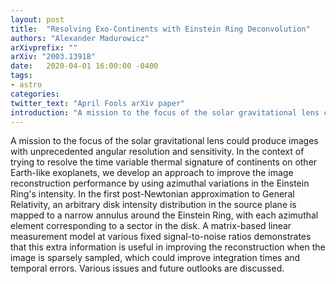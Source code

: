 ```yaml
---
layout: post
title:  "Resolving Exo-Continents with Einstein Ring Deconvolution"
authors: "Alexander Madurowicz"
arXivprefix: ""
arXiv: "2003.13918"
date:   2020-04-01 16:00:00 -0400
tags:
- astro
categories:
twitter_text: "April Fools arXiv paper"
introduction: "A mission to the focus of the solar gravitational lens could produce images with unprecedented angular resolution and sensitivity..."
---
```


A mission to the focus of the solar gravitational lens could produce images with unprecedented angular resolution and sensitivity. In the context of trying to resolve the time variable thermal signature of continents on other Earth-like exoplanets, we develop an approach to improve the image reconstruction performance by using azimuthal variations in the Einstein Ring\'s intensity. In the first post-Newtonian approximation to General Relativity, an arbitrary disk intensity distribution in the source plane is mapped to a narrow annulus around the Einstein Ring, with each azimuthal element corresponding to a sector in the disk. A matrix-based linear measurement model at various fixed signal-to-noise ratios demonstrates that this extra information is useful in improving the reconstruction when the image is sparsely sampled, which could improve integration times and temporal errors. Various issues and future outlooks are discussed.
